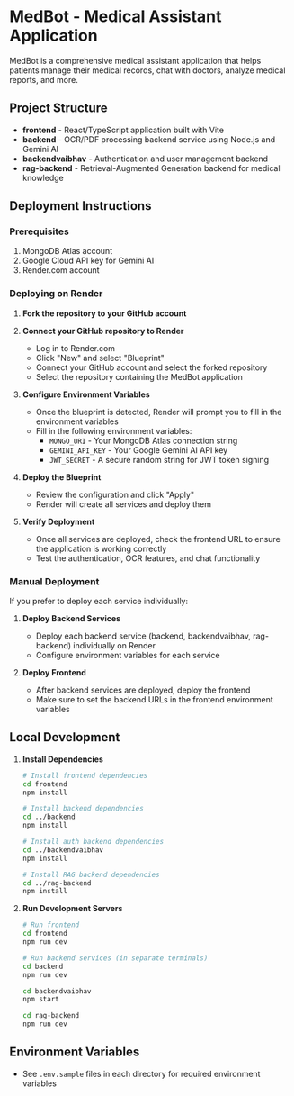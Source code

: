# MedBot - Medical Assistant Application

MedBot is a comprehensive medical assistant application that helps patients manage their medical records, chat with doctors, analyze medical reports, and more.

## Project Structure

- **frontend** - React/TypeScript application built with Vite
- **backend** - OCR/PDF processing backend service using Node.js and Gemini AI
- **backendvaibhav** - Authentication and user management backend
- **rag-backend** - Retrieval-Augmented Generation backend for medical knowledge

## Deployment Instructions

### Prerequisites

1. MongoDB Atlas account
2. Google Cloud API key for Gemini AI
3. Render.com account

### Deploying on Render

1. **Fork the repository to your GitHub account**

2. **Connect your GitHub repository to Render**
   - Log in to Render.com
   - Click "New" and select "Blueprint"
   - Connect your GitHub account and select the forked repository
   - Select the repository containing the MedBot application

3. **Configure Environment Variables**
   - Once the blueprint is detected, Render will prompt you to fill in the environment variables
   - Fill in the following environment variables:
     - `MONGO_URI` - Your MongoDB Atlas connection string
     - `GEMINI_API_KEY` - Your Google Gemini AI API key
     - `JWT_SECRET` - A secure random string for JWT token signing

4. **Deploy the Blueprint**
   - Review the configuration and click "Apply"
   - Render will create all services and deploy them

5. **Verify Deployment**
   - Once all services are deployed, check the frontend URL to ensure the application is working correctly
   - Test the authentication, OCR features, and chat functionality

### Manual Deployment

If you prefer to deploy each service individually:

1. **Deploy Backend Services**
   - Deploy each backend service (backend, backendvaibhav, rag-backend) individually on Render
   - Configure environment variables for each service

2. **Deploy Frontend**
   - After backend services are deployed, deploy the frontend
   - Make sure to set the backend URLs in the frontend environment variables

## Local Development

1. **Install Dependencies**
   ```bash
   # Install frontend dependencies
   cd frontend
   npm install

   # Install backend dependencies
   cd ../backend
   npm install

   # Install auth backend dependencies
   cd ../backendvaibhav
   npm install

   # Install RAG backend dependencies
   cd ../rag-backend
   npm install
   ```

2. **Run Development Servers**
   ```bash
   # Run frontend
   cd frontend
   npm run dev

   # Run backend services (in separate terminals)
   cd backend
   npm run dev

   cd backendvaibhav
   npm start

   cd rag-backend
   npm run dev
   ```

## Environment Variables

- See `.env.sample` files in each directory for required environment variables